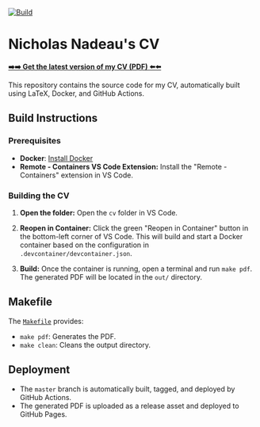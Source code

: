 <!-- PROJECT SHIELDS -->
[![Build](https://github.com/engnadeau/cv/actions/workflows/build.yml/badge.svg)](https://github.com/engnadeau/cv/actions/workflows/build.yml)

# Nicholas Nadeau's CV

[**➡️➡️ Get the latest version of my CV (PDF) ⬅️⬅️**](https://engnadeau.github.io/cv/nicholas-nadeau_cv.pdf)

This repository contains the source code for my CV, automatically built using LaTeX, Docker, and GitHub Actions.

## Build Instructions

### Prerequisites

* **Docker**: [Install Docker](https://docs.docker.com/get-docker/)
* **Remote - Containers VS Code Extension:** Install the "Remote - Containers" extension in VS Code.

### Building the CV

1. **Open the folder:** Open the `cv` folder in VS Code.

2. **Reopen in Container:** Click the green "Reopen in Container" button in the bottom-left corner of VS Code.  This will build and start a Docker container based on the configuration in `.devcontainer/devcontainer.json`.

3. **Build:** Once the container is running, open a terminal and run `make pdf`. The generated PDF will be located in the `out/` directory.

## Makefile

The [`Makefile`](./Makefile) provides:

- `make pdf`: Generates the PDF.
- `make clean`: Cleans the output directory.

## Deployment

- The `master` branch is automatically built, tagged, and deployed by GitHub Actions.
- The generated PDF is uploaded as a release asset and deployed to GitHub Pages.
